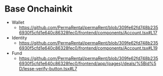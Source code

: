 # Base Onchainkit
- Wallet
    - https://github.com/PermaRental/permaRent/blob/309fe62fd748b2356930f5cfd1e640c86328fec0/frontend/components/Account.tsx#L17
- Identity
    - https://github.com/PermaRental/permaRent/blob/309fe62fd748b2356930f5cfd1e640c86328fec0/frontend/components/Account.tsx#L19
- Fund
    - https://github.com/PermaRental/permaRent/blob/309fe62fd748b2356930f5cfd1e640c86328fec0/frontend/app/(pages)/deals/%5Bid%5D/lesse-verify-button.tsx#L7